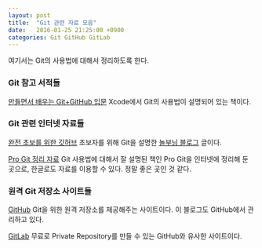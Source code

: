 ```yaml
---
layout: post
title:  "Git 관련 자료 모음"
date:   2016-01-25 21:25:00 +0900
categories: Git GitHub GitLab
---
```


여기서는 Git의 사용법에 대해서 정리하도록 한다.


### Git 참고 서적들

[만들면서 배우는 Git+GitHub 입문](http://www.hanbit.co.kr/book/look.html?isbn=978-89-6848-202-1) Xcode에서 Git의 사용법이 설명되어 있는 책이다.


### Git 관련 인터넷 자료들

[완전 초보를 위한 깃허브](https://nolboo.github.io/blog/2013/10/06/github-for-beginner/) 초보자를 위해 Git을 설명한 [놀부님 블로그](https://nolboo.github.io/) 글이다.

[Pro Git 정리 자료](https://git-scm.com/book/ko/) Git 사용법에 대해서 잘 설명된 책인 Pro Git을 인터넷에 정리해 둔 곳으로, 한글로도 자료를 이용할 수 있다. 정말 좋은 곳인 것 같다.

### 원격 Git 저장소 사이트들

[GitHub](https://github.com) Git을 위한 원격 저장소를 제공해주는 사이트이다. 이 블로그도 GitHub에서 관리하고 있다.

[GitLab](https://about.gitlab.com) 무료로 Private Repository를 만들 수 있는 GitHub와 유사한 사이트이다.
